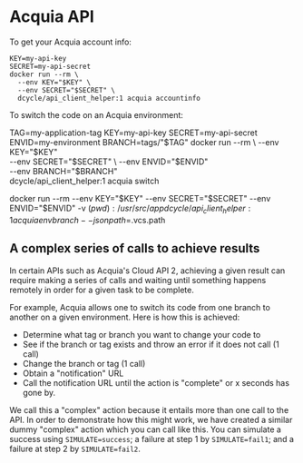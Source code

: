 Acquia API
=====

To get your Acquia account info:

    KEY=my-api-key
    SECRET=my-api-secret
    docker run --rm \
      --env KEY="$KEY" \
      --env SECRET="$SECRET" \
      dcycle/api_client_helper:1 acquia accountinfo

To switch the code on an Acquia environment:

  TAG=my-application-tag
  KEY=my-api-key
  SECRET=my-api-secret
  ENVID=my-environment
  BRANCH=tags/"$TAG"
  docker run --rm \
    --env KEY="$KEY" \
    --env SECRET="$SECRET" \
    --env ENVID="$ENVID" \
    --env BRANCH="$BRANCH" \
    dcycle/api_client_helper:1 acquia switch

docker run --rm     --env KEY="$KEY"     --env SECRET="$SECRET"     --env ENVID="$ENVID" -v $(pwd):/usr/src/app dcycle/api_client_helper:1 acquia envbranch --jsonpath=$.vcs.path

A complex series of calls to achieve results
-----

In certain APIs such as Acquia's Cloud API 2, achieving a given result can require making a series of calls and waiting until something happens remotely in order for a given task to be complete.

For example, Acquia allows one to switch its code from one branch to another on a given environment. Here is how this is achieved:

* Determine what tag or branch you want to change your code to
* See if the branch or tag exists and throw an error if it does not call (1 call)
* Change the branch or tag (1 call)
* Obtain a "notification" URL
* Call the notification URL until the action is "complete" or x seconds has gone by.

We call this a "complex" action because it entails more than one call to the API. In order to demonstrate how this might work, we have created a similar dummy "complex" action which you can call like this. You can simulate a success using `SIMULATE=success`; a failure at step 1 by `SIMULATE=fail1`; and a failure at step 2 by `SIMULATE=fail2`.
